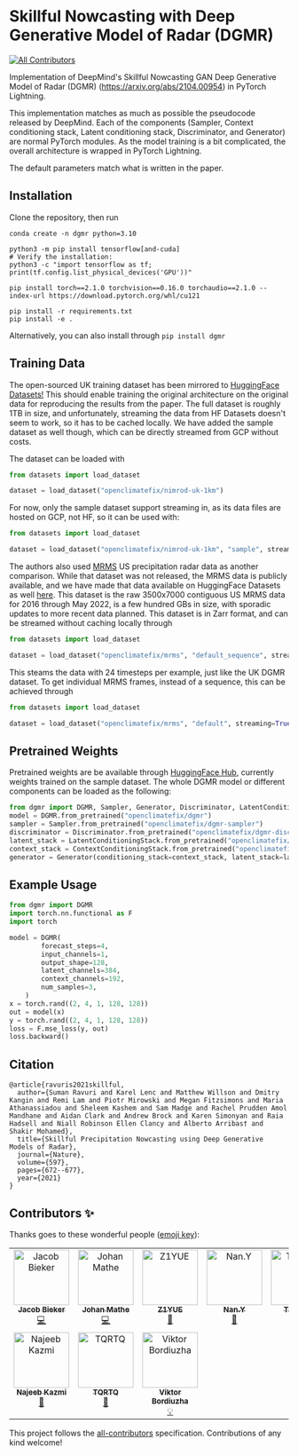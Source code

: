 # Skillful Nowcasting with Deep Generative Model of Radar (DGMR)
<!-- ALL-CONTRIBUTORS-BADGE:START - Do not remove or modify this section -->
[![All Contributors](https://img.shields.io/badge/all_contributors-10-orange.svg?style=flat-square)](#contributors-)
<!-- ALL-CONTRIBUTORS-BADGE:END -->
Implementation of DeepMind's Skillful Nowcasting GAN Deep Generative Model of Radar (DGMR) (https://arxiv.org/abs/2104.00954) in PyTorch Lightning.

This implementation matches as much as possible the pseudocode released by DeepMind. Each of the components (Sampler, Context conditioning stack, Latent conditioning stack, Discriminator, and Generator) are normal PyTorch modules. As the model training is a bit complicated, the overall architecture is wrapped in PyTorch Lightning.

The default parameters match what is written in the paper.

## Installation


Clone the repository, then run
```shell
conda create -n dgmr python=3.10

python3 -m pip install tensorflow[and-cuda]
# Verify the installation:
python3 -c "import tensorflow as tf; print(tf.config.list_physical_devices('GPU'))"

pip install torch==2.1.0 torchvision==0.16.0 torchaudio==2.1.0 --index-url https://download.pytorch.org/whl/cu121

pip install -r requirements.txt
pip install -e .
````

Alternatively, you can also install through ```pip install dgmr```

## Training Data

The open-sourced UK training dataset has been mirrored to [HuggingFace Datasets!](https://huggingface.co/datasets/openclimatefix/nimrod-uk-1km) This should enable training the original architecture on the original data for reproducing the results from the paper. The full dataset is roughly 1TB in size, and unfortunately, streaming the data from HF Datasets doesn't seem to work, so it has to be cached locally. We have added the sample dataset as well though, which can be directly streamed from GCP without costs.

The dataset can be loaded with

```python
from datasets import load_dataset

dataset = load_dataset("openclimatefix/nimrod-uk-1km")
```

For now, only the sample dataset support streaming in, as its data files are hosted on GCP, not HF, so it can be used with:

```python
from datasets import load_dataset

dataset = load_dataset("openclimatefix/nimrod-uk-1km", "sample", streaming=True)
```

The authors also used [MRMS](https://www.nssl.noaa.gov/projects/mrms/) US precipitation radar data as another comparison. While that dataset was not released, the MRMS data is publicly available, and we have made that data available on HuggingFace Datasets as well [here](https://huggingface.co/datasets/openclimatefix/mrms). This dataset is the raw 3500x7000 contiguous US MRMS data for 2016 through May 2022, is a few hundred GBs in size, with sporadic updates to more recent data planned. This dataset is in Zarr format, and can be streamed without caching locally through

```python
from datasets import load_dataset

dataset = load_dataset("openclimatefix/mrms", "default_sequence", streaming=True)
```

This steams the data with 24 timesteps per example, just like the UK DGMR dataset. To get individual MRMS frames, instead of a sequence, this can be achieved through

```python
from datasets import load_dataset

dataset = load_dataset("openclimatefix/mrms", "default", streaming=True)
```

## Pretrained Weights

Pretrained weights are be available through [HuggingFace Hub](https://huggingface.co/openclimatefix), currently weights trained on the sample dataset. The whole DGMR model or different components can be loaded as the following:

```python
from dgmr import DGMR, Sampler, Generator, Discriminator, LatentConditioningStack, ContextConditioningStack
model = DGMR.from_pretrained("openclimatefix/dgmr")
sampler = Sampler.from_pretrained("openclimatefix/dgmr-sampler")
discriminator = Discriminator.from_pretrained("openclimatefix/dgmr-discriminator")
latent_stack = LatentConditioningStack.from_pretrained("openclimatefix/dgmr-latent-conditioning-stack")
context_stack = ContextConditioningStack.from_pretrained("openclimatefix/dgmr-context-conditioning-stack")
generator = Generator(conditioning_stack=context_stack, latent_stack=latent_stack, sampler=sampler)
```

## Example Usage

```python
from dgmr import DGMR
import torch.nn.functional as F
import torch

model = DGMR(
        forecast_steps=4,
        input_channels=1,
        output_shape=128,
        latent_channels=384,
        context_channels=192,
        num_samples=3,
    )
x = torch.rand((2, 4, 1, 128, 128))
out = model(x)
y = torch.rand((2, 4, 1, 128, 128))
loss = F.mse_loss(y, out)
loss.backward()
```

## Citation
```
@article{ravuris2021skillful,
  author={Suman Ravuri and Karel Lenc and Matthew Willson and Dmitry Kangin and Remi Lam and Piotr Mirowski and Megan Fitzsimons and Maria Athanassiadou and Sheleem Kashem and Sam Madge and Rachel Prudden Amol Mandhane and Aidan Clark and Andrew Brock and Karen Simonyan and Raia Hadsell and Niall Robinson Ellen Clancy and Alberto Arribas† and Shakir Mohamed},
  title={Skillful Precipitation Nowcasting using Deep Generative Models of Radar},
  journal={Nature},
  volume={597},
  pages={672--677},
  year={2021}
}
```

## Contributors ✨

Thanks goes to these wonderful people ([emoji key](https://allcontributors.org/docs/en/emoji-key)):

<!-- ALL-CONTRIBUTORS-LIST:START - Do not remove or modify this section -->
<!-- prettier-ignore-start -->
<!-- markdownlint-disable -->
<table>
  <tbody>
    <tr>
      <td align="center" valign="top" width="14.28%"><a href="https://www.jacobbieker.com"><img src="https://avatars.githubusercontent.com/u/7170359?v=4?s=100" width="100px;" alt="Jacob Bieker"/><br /><sub><b>Jacob Bieker</b></sub></a><br /><a href="https://github.com/openclimatefix/skillful_nowcasting/commits?author=jacobbieker" title="Code">💻</a></td>
      <td align="center" valign="top" width="14.28%"><a href="http://johmathe.name/"><img src="https://avatars.githubusercontent.com/u/467643?v=4?s=100" width="100px;" alt="Johan Mathe"/><br /><sub><b>Johan Mathe</b></sub></a><br /><a href="https://github.com/openclimatefix/skillful_nowcasting/commits?author=johmathe" title="Code">💻</a></td>
      <td align="center" valign="top" width="14.28%"><a href="https://github.com/ZHANGZ1YUE"><img src="https://avatars.githubusercontent.com/u/93907996?v=4?s=100" width="100px;" alt="Z1YUE"/><br /><sub><b>Z1YUE</b></sub></a><br /><a href="https://github.com/openclimatefix/skillful_nowcasting/issues?q=author%3AZHANGZ1YUE" title="Bug reports">🐛</a></td>
      <td align="center" valign="top" width="14.28%"><a href="https://github.com/GreenLimeSia"><img src="https://avatars.githubusercontent.com/u/28706611?v=4?s=100" width="100px;" alt="Nan.Y"/><br /><sub><b>Nan.Y</b></sub></a><br /><a href="#question-GreenLimeSia" title="Answering Questions">💬</a></td>
      <td align="center" valign="top" width="14.28%"><a href="https://github.com/hedaobaishui"><img src="https://avatars.githubusercontent.com/u/20534146?v=4?s=100" width="100px;" alt="Taisanai"/><br /><sub><b>Taisanai</b></sub></a><br /><a href="#question-hedaobaishui" title="Answering Questions">💬</a></td>
      <td align="center" valign="top" width="14.28%"><a href="https://github.com/primeoc"><img src="https://avatars.githubusercontent.com/u/75205487?v=4?s=100" width="100px;" alt="cameron"/><br /><sub><b>cameron</b></sub></a><br /><a href="#question-primeoc" title="Answering Questions">💬</a></td>
      <td align="center" valign="top" width="14.28%"><a href="https://github.com/zhrli"><img src="https://avatars.githubusercontent.com/u/11074703?v=4?s=100" width="100px;" alt="zhrli"/><br /><sub><b>zhrli</b></sub></a><br /><a href="#question-zhrli" title="Answering Questions">💬</a></td>
    </tr>
    <tr>
      <td align="center" valign="top" width="14.28%"><a href="https://github.com/najeeb-kazmi"><img src="https://avatars.githubusercontent.com/u/14131235?v=4?s=100" width="100px;" alt="Najeeb Kazmi"/><br /><sub><b>Najeeb Kazmi</b></sub></a><br /><a href="#question-najeeb-kazmi" title="Answering Questions">💬</a></td>
      <td align="center" valign="top" width="14.28%"><a href="https://github.com/TQRTQ"><img src="https://avatars.githubusercontent.com/u/29155385?v=4?s=100" width="100px;" alt="TQRTQ"/><br /><sub><b>TQRTQ</b></sub></a><br /><a href="#question-TQRTQ" title="Answering Questions">💬</a></td>
      <td align="center" valign="top" width="14.28%"><a href="https://www.linkedin.com/in/viktor-bordiuzha-93b078211"><img src="https://avatars.githubusercontent.com/u/43813476?v=4?s=100" width="100px;" alt="Viktor Bordiuzha"/><br /><sub><b>Viktor Bordiuzha</b></sub></a><br /><a href="#example-victor30608" title="Examples">💡</a></td>
    </tr>
  </tbody>
</table>

<!-- markdownlint-restore -->
<!-- prettier-ignore-end -->

<!-- ALL-CONTRIBUTORS-LIST:END -->

This project follows the [all-contributors](https://github.com/all-contributors/all-contributors) specification. Contributions of any kind welcome!

